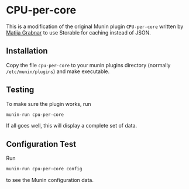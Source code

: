 CPU-per-core
============

This is a modification of the original Munin plugin `CPU-per-core` written by [Matija Grabnar](http://www.matija.si/system-administration/2014/04/01/a-munin-plugin-to-monitor-each-cpu-core-separately/) to use Storable for caching instead of JSON.

Installation
------------
Copy the file `cpu-per-core` to your munin plugins directory (normally `/etc/munin/plugins`) and make executable.

Testing
-------
To make sure the plugin works, run 

```bash
munin-run cpu-per-core
```

If all goes well, this will display a complete set of data.

Configuration Test
------------------
Run

```bash
munin-run cpu-per-core config
```
to see the Munin configuration data.
